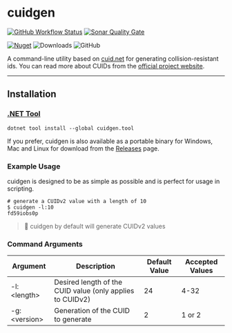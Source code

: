 # cuidgen

[![GitHub Workflow Status](https://img.shields.io/github/actions/workflow/status/visus-io/cuidgen/ci.yaml?style=for-the-badge&logo=github)](https://github.com/visus-io/cuidgen/actions/workflows/ci.yaml)
[![Sonar Quality Gate](https://img.shields.io/sonar/quality_gate/visus%3Acuidgen?server=https%3A%2F%2Fsonarcloud.io&style=for-the-badge&logo=sonarcloud&logoColor=white)](https://sonarcloud.io/summary/overall?id=visus%3Acuidgen)

[![Nuget](https://img.shields.io/nuget/v/cuidgen.tool?style=for-the-badge&logo=nuget&label=stable)](https://www.nuget.org/packages/cuidgen.tool)
![Downloads](https://img.shields.io/nuget/dt/cuidgen.tool?style=for-the-badge&logo=nuget)
![GitHub](https://img.shields.io/github/license/visus-io/cuidgen?style=for-the-badge)

A command-line utility based on [cuid.net](https://github.com/visus-io/cuid.net/) for generating collision-resistant ids.
You can read more about CUIDs from the [official project website](https://github.com/paralleldrive/cuid2).

---

## Installation

### [.NET Tool](https://learn.microsoft.com/en-us/dotnet/core/tools/global-tools)

```shell
dotnet tool install --global cuidgen.tool
```

If you prefer, cuidgen is also available as a portable binary for Windows, Mac and Linux for download from
the [Releases](https://github.com/visus-io/cuidgen/releases) page.

### Example Usage

cuidgen is designed to be as simple as possible and is perfect for usage in scripting.

```shell
# generate a CUIDv2 value with a length of 10
$ cuidgen -l:10
fd59iobs0p
```

> :memo: cuidgen by default will generate CUIDv2 values

### Command Arguments

| Argument       | Description                                               | Default Value | Accepted Values |
|----------------|-----------------------------------------------------------|---------------|-----------------|
| -l:\<length\>  | Desired length of the CUID value (only applies to CUIDv2) | 24            | 4-32            |
| -g:\<version\> | Generation of the CUID to generate                        | 2             | 1 or 2          |

